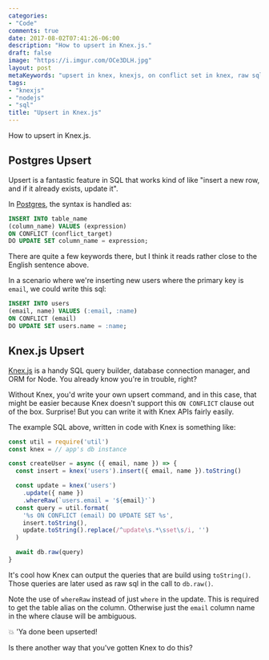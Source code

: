 ```yaml
---
categories:
- "Code"
comments: true
date: 2017-08-02T07:41:26-06:00
description: "How to upsert in Knex.js."
draft: false
image: "https://i.imgur.com/OCe3DLH.jpg"
layout: post
metaKeywords: "upsert in knex, knexjs, on conflict set in knex, raw sql in knex"
tags:
- "knexjs"
- "nodejs"
- "sql"
title: "Upsert in Knex.js"
---
```


How to upsert in Knex.js.

<!--more-->

## Postgres Upsert

Upsert is a fantastic feature in SQL that works kind of like "insert a new row, and if it already exists, update it".

In [Postgres](https://www.postgresql.org/docs/9.5/static/sql-insert.html), the syntax is handled as:

```sql
INSERT INTO table_name 
(column_name) VALUES (expression) 
ON CONFLICT (conflict_target)
DO UPDATE SET column_name = expression;
```

There are quite a few keywords there, but I think it reads rather close to the English sentence above.

In a scenario where we're inserting new users where the primary key is `email`, we could write this sql:

```sql
INSERT INTO users
(email, name) VALUES (:email, :name) 
ON CONFLICT (email)
DO UPDATE SET users.name = :name;
```

## Knex.js Upsert

[Knex.js](http://knexjs.org/) is a handy SQL query builder, database connection manager, and ORM for Node.  You already know you're in trouble, right?

Without Knex, you'd write your own upsert command, and in this case, that might be easier because Knex doesn't support this `ON CONFLICT` clause out of the box.  Surprise! But you can write it with Knex APIs fairly easily.  

The example SQL above, written in code with Knex is something like:

```js
const util = require('util')
const knex = // app's db instance

const createUser = async ({ email, name }) => {
  const insert = knex('users').insert({ email, name }).toString()

  const update = knex('users')
    .update({ name })
    .whereRaw(`users.email = '${email}'`)
  const query = util.format(
    '%s ON CONFLICT (email) DO UPDATE SET %s',
    insert.toString(),
    update.toString().replace(/^update\s.*\sset\s/i, '')
  )

  await db.raw(query)
}
```

It's cool how Knex can output the queries that are build using `toString()`.  Those queries are later used as raw sql in the call to `db.raw()`.

Note the use of `whereRaw` instead of just `where` in the update.  This is required to get the table alias on the column.  Otherwise just the `email` column name in the where clause will be ambiguous.

:boom: 'Ya done been upserted!

Is there another way that you've gotten Knex to do this?
